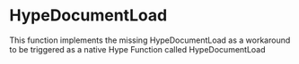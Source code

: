 # HypeDocumentLoad
This function implements the missing HypeDocumentLoad as a workaround to be triggered as a native Hype Function called HypeDocumentLoad
